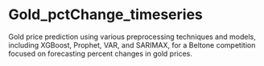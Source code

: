 # Gold_pctChange_timeseries
Gold price prediction using various preprocessing techniques and models, including XGBoost, Prophet, VAR, and SARIMAX, for a Beltone competition focused on forecasting percent changes in gold prices.
